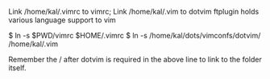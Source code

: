 Link /home/kal/.vimrc to vimrc; Link /home/kal/.vim to dotvim
ftplugin holds various language support to vim


$ ln -s $PWD/vimrc $HOME/.vimrc
$ ln -s /home/kal/dots/vimconfs/dotvim/ /home/kal/.vim

Remember the / after dotvim is required in the above line to link to the folder itself.
